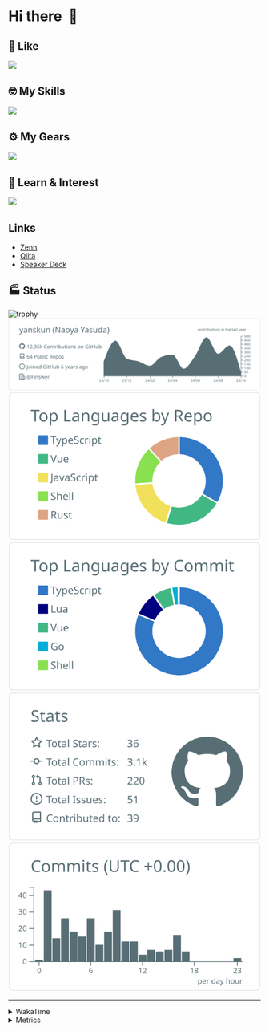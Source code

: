 # Hi there&nbsp; :wave:

## 💌 Like
<img src="https://go-skill-icons.vercel.app/api/icons?i=github" />

## 🤓 My Skills
<img src="https://go-skill-icons.vercel.app/api/icons?i=js,ts,vue,nuxtjs,react,nextjs,go,lua,git" />

## ⚙️ My Gears
<img src="https://go-skill-icons.vercel.app/api/icons?i=neovim,vscode,githubcopilot,alacritty,tmux" />

## 📖 Learn & Interest
<img src="https://go-skill-icons.vercel.app/api/icons?i=rust,deno,css,zig,playwright,githubactions,storybook,netlify,eslint" />

## Links
- [Zenn](https://zenn.dev/yanskun)
- [Qiita](https://qiita.com/yanskun)
- [Speaker Deck](https://speakerdeck.com/yanskun)

<!-- https://github.com/ryo-ma/github-profile-trophy -->

## 🏭 Status

<img src="https://github-profile-trophy.vercel.app/?username=yanskun&theme=onedark&row=1" alt="trophy">

<!-- https://github.com/vn7n24fzkq/github-profile-summary-cards -->
<picture>
  <source media="(prefers-color-scheme: dark)" srcset="https://raw.githubusercontent.com/yanskun/yanskun/master/profile-summary-card-output/nord_dark/0-profile-details.svg">
 <img src="https://raw.githubusercontent.com/yanskun/yanskun/master/profile-summary-card-output/default/0-profile-details.svg">
</picture>
<br>
<picture>
  <source media="(prefers-color-scheme: dark)" srcset="https://raw.githubusercontent.com/yanskun/yanskun/master/profile-summary-card-output/nord_dark/1-repos-per-language.svg">
 <img src="https://raw.githubusercontent.com/yanskun/yanskun/master/profile-summary-card-output/default/1-repos-per-language.svg">
</picture>
<picture>
  <source media="(prefers-color-scheme: dark)" srcset="https://raw.githubusercontent.com/yanskun/yanskun/master/profile-summary-card-output/nord_dark/2-most-commit-language.svg">
 <img src="https://raw.githubusercontent.com/yanskun/yanskun/master/profile-summary-card-output/default/2-most-commit-language.svg">
</picture>
<br>
<picture>
  <source media="(prefers-color-scheme: dark)" srcset="https://raw.githubusercontent.com/yanskun/yanskun/master/profile-summary-card-output/nord_dark/3-stats.svg">
 <img src="https://raw.githubusercontent.com/yanskun/yanskun/master/profile-summary-card-output/default/3-stats.svg">
</picture>
<picture>
  <source media="(prefers-color-scheme: dark)" srcset="https://raw.githubusercontent.com/yanskun/yanskun/master/profile-summary-card-output/nord_dark/4-productive-time.svg">
 <img src="https://raw.githubusercontent.com/yanskun/yanskun/master/profile-summary-card-output/default/4-productive-time.svg">
</picture>

---

<details>
  <summary>WakaTime</summary>
<!--START_SECTION:waka-->
![Code Time](http://img.shields.io/badge/Code%20Time-1%2C326%20hrs%2025%20mins-blue)

**🐱 My GitHub Data** 

> 📦 137.5 kB Used in GitHub's Storage 
 > 
> 🏆 2,331 Contributions in the Year 2024
 > 
> 💼 Opted to Hire
 > 
> 📜 118 Public Repositories 
 > 
> 🔑 4 Private Repositories 
 > 
**I'm an Early 🐤** 

```text
🌞 Morning                5275 commits        ███░░░░░░░░░░░░░░░░░░░░░░   13.92 % 
🌆 Daytime                20841 commits       ██████████████░░░░░░░░░░░   55.02 % 
🌃 Evening                8798 commits        ██████░░░░░░░░░░░░░░░░░░░   23.22 % 
🌙 Night                  2968 commits        ██░░░░░░░░░░░░░░░░░░░░░░░   07.83 % 
```
📅 **I'm Most Productive on Tuesday** 

```text
Monday                   5036 commits        ███░░░░░░░░░░░░░░░░░░░░░░   13.29 % 
Tuesday                  8255 commits        █████░░░░░░░░░░░░░░░░░░░░   21.79 % 
Wednesday                6954 commits        █████░░░░░░░░░░░░░░░░░░░░   18.36 % 
Thursday                 7705 commits        █████░░░░░░░░░░░░░░░░░░░░   20.34 % 
Friday                   5553 commits        ████░░░░░░░░░░░░░░░░░░░░░   14.66 % 
Saturday                 1764 commits        █░░░░░░░░░░░░░░░░░░░░░░░░   04.66 % 
Sunday                   2615 commits        ██░░░░░░░░░░░░░░░░░░░░░░░   06.90 % 
```


📊 **This Week I Spent My Time On** 

```text
🕑︎ Time Zone: Asia/Tokyo

💬 Programming Languages: 
TypeScript               21 hrs 43 mins      ██████████████████░░░░░░░   73.36 % 
Lua                      2 hrs 20 mins       ██░░░░░░░░░░░░░░░░░░░░░░░   07.93 % 
Markdown                 2 hrs 14 mins       ██░░░░░░░░░░░░░░░░░░░░░░░   07.57 % 
YAML                     52 mins             █░░░░░░░░░░░░░░░░░░░░░░░░   02.94 % 
Other                    41 mins             █░░░░░░░░░░░░░░░░░░░░░░░░   02.35 % 

🔥 Editors: 
Neovim                   17 hrs 30 mins      ███████████████░░░░░░░░░░   59.14 % 
VS Code                  12 hrs 6 mins       ██████████░░░░░░░░░░░░░░░   40.86 % 

💻 Operating System: 
Mac                      29 hrs 37 mins      █████████████████████████   100.00 % 
```


 Last Updated on 03/10/2024 06:13:42 UTC
<!--END_SECTION:waka-->
</details>

<details>
  <summary>Metrics</summary>
  <img src="https://github.com/yanskun/yanskun/blob/main/github-metrics.svg" alt="Metrics">
</details>
